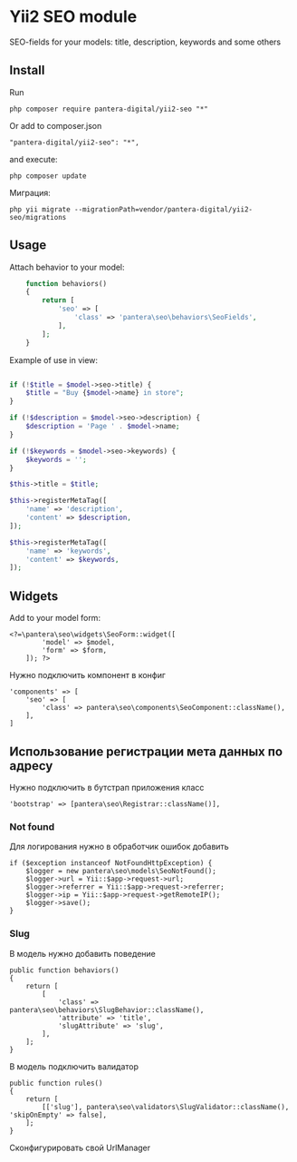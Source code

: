 Yii2 SEO module
==========

SEO-fields for your models: title, description, keywords and some others

Install
---------------------------------

Run

```
php composer require pantera-digital/yii2-seo "*"
```

Or add to composer.json

```
"pantera-digital/yii2-seo": "*",
```

and execute:

```
php composer update
```

Миграция:

```
php yii migrate --migrationPath=vendor/pantera-digital/yii2-seo/migrations
```

Usage
---------------------------------

Attach behavior to your model:

```php
    function behaviors()
    {
        return [
            'seo' => [
                'class' => 'pantera\seo\behaviors\SeoFields',
            ],
        ];
    }
```

Example of use in view:

```php

if (!$title = $model->seo->title) {
    $title = "Buy {$model->name} in store";
}

if (!$description = $model->seo->description) {
    $description = 'Page ' . $model->name;
}

if (!$keywords = $model->seo->keywords) {
    $keywords = '';
}

$this->title = $title;

$this->registerMetaTag([
    'name' => 'description',
    'content' => $description,
]);

$this->registerMetaTag([
    'name' => 'keywords',
    'content' => $keywords,
]);

```

Widgets
---------------------------------

Add to your model form:
```
<?=\pantera\seo\widgets\SeoForm::widget([
        'model' => $model, 
        'form' => $form, 
    ]); ?>
```

Нужно подключить компонент в конфиг

```
'components' => [
    'seo' => [
        'class' => pantera\seo\components\SeoComponent::className(),
    ],
]
```

## Использование регистрации мета данных по адресу

Нужно подключить в бутстрап приложения класс 

```
'bootstrap' => [pantera\seo\Registrar::className()],
```

### Not found
Для логирования нужно в обработчик ошибок добавить
```
if ($exception instanceof NotFoundHttpException) {
    $logger = new pantera\seo\models\SeoNotFound();
    $logger->url = Yii::$app->request->url;
    $logger->referrer = Yii::$app->request->referrer;
    $logger->ip = Yii::$app->request->getRemoteIP();
    $logger->save();
}
```

### Slug
В модель нужно добавить поведение
```
public function behaviors()
{
    return [
        [
            'class' => pantera\seo\behaviors\SlugBehavior::className(),
            'attribute' => 'title',
            'slugAttribute' => 'slug',
        ],
    ];
}
```
В модель подключить валидатор
```
public function rules()
{
    return [
        [['slug'], pantera\seo\validators\SlugValidator::className(), 'skipOnEmpty' => false],
    ];
}
```
Сконфигурировать свой UrlManager
